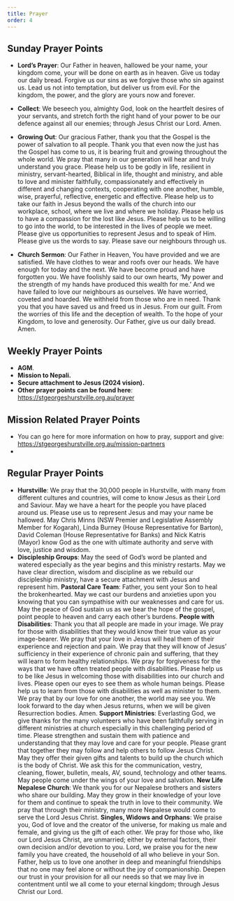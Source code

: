 ```yaml
---
title: Prayer
order: 4
---
```


## Sunday Prayer Points

- **Lord’s Prayer**: Our Father in heaven, hallowed be your name, your kingdom come, your will be done on earth as in heaven. Give us today our daily bread. Forgive us our sins as we forgive those who sin against us. Lead us not into temptation, but deliver us from evil. For the kingdom, the power, and the glory are yours now and forever.
  
- **Collect**: We beseech you, almighty God, look on the heartfelt desires of your servants, and stretch forth the right hand of your power to be our defence against all our enemies; through Jesus Christ our Lord. Amen.
  
- **Growing Out**:  Our gracious Father, thank you that the Gospel is the power of salvation to all people. Thank you that even now the just has the Gospel has come to us, it is bearing fruit and growing throughout the whole world. We pray that many in our generation will hear and truly understand you grace. Please help us to be godly in life, resilient in ministry, servant-hearted, Biblical in life, thought and ministry, and able to love and minister faithfully, compassionately and effectively in different and changing contexts, cooperating with one another, humble, wise, prayerful, reflective, energetic and effective. Please help us to take our faith in Jesus beyond the walls of the church into our workplace, school, where we live and where we holiday. Please help us to have a compassion for the lost like Jesus. Please help us to be willing to go into the world, to be interested in the lives of people we meet. Please give us opportunities to represent Jesus and to speak of Him. Please give us the words to say. Please save our neighbours through us.
  
- **Church Sermon**: Our Father in Heaven, You have provided and we are satisfied. We have clothes to wear and roofs over our heads. We have enough for today and the next. We have become proud and have forgotten you. We have foolishly said to our own hearts, ‘My power and the strength of my hands have produced this wealth for me.’ And we have failed to love our neighbours as ourselves. We have worried, coveted and hoarded. We withheld from those who are in need. Thank you that you have saved us and freed us in Jesus. From our guilt. From the worries of this life and the deception of wealth. To the hope of your Kingdom, to love and generosity. Our Father, give us our daily bread. Amen. 



## Weekly Prayer Points

- **AGM**. 
- **Mission to Nepali.**
- **Secure attachment to Jesus (2024 vision).**
- **Other prayer points can be found here**: https://stgeorgeshurstville.org.au/prayer

## Mission Related Prayer Points

- You can go here for more information on how to pray, support and give: https://stgeorgeshurstville.org.au/mission-partners
- 

## Regular Prayer Points
- **Hurstville**: We pray that the 30,000 people in Hurstville, with many from different cultures and countries, will come to know Jesus as their Lord and Saviour. May we have a heart for the people you have placed around us. Please use us to represent Jesus and may your name be hallowed. May Chris Minns (NSW Premier and Legislative Assembly Member for Kogarah), Linda Burney (House Representative for Barton), David Coleman (House Representative for Banks) and Nick Katris (Mayor) know God as the one with ultimate authority and serve with love, justice and wisdom. 
- **Discipleship Groups**: May the seed of God’s word be planted and watered especially as the year begins and this ministry restarts. May we have clear direction, wisdom and discipline as we rebuild our discipleship ministry, have a secure attachment with Jesus and represent him. 
**Pastoral Care Team**: Father, you sent your Son to heal the brokenhearted. May we cast our burdens and anxieties upon you knowing that you can sympathise with our weaknesses and care for us. May the peace of God sustain us as we bear the hope of the gospel, point people to heaven and carry each other’s burdens. 
**People with Disabilities**: Thank you that all people are made in your image. We pray for those with disabilities that they would know their true value as your image-bearer. We pray that your love in Jesus will heal them of their experience and rejection and pain. We pray that they will know of Jesus’ sufficiency in their experience of chronic pain and suffering, that they will learn to form healthy relationships. We pray for forgiveness for the ways that we have often treated people with disabilities. Please help us to be like Jesus in welcoming those with disabilities into our church and lives. Please open our eyes to see them as whole human beings. Please help us to learn from those with disabilities as well as minister to them. We pray that by our love for one another, the world may see you. We look forward to the day when Jesus returns, when we will be given Resurrection bodies. Amen.
**Support Ministries**: Everlasting God, we give thanks for the many volunteers who have been faithfully serving in different ministries at church especially in this challenging period of time. Please strengthen and sustain them with patience and understanding that they may love and care for your people. Please grant that together they may follow and help others to follow Jesus Christ. May they offer their given gifts and talents to build up the church which is the body of Christ. We ask this for the communication, vestry, cleaning, flower, bulletin, meals, AV, sound, technology and other teams. May people come under the wings of your love and salvation. 
**New Life Nepalese Church**: We thank you for our Nepalese brothers and sisters who share our building. May they grow in their knowledge of your love for them and continue to speak the truth in love to their community. We pray that through their ministry, many more Nepalese would come to serve the Lord Jesus Christ. 
**Singles, Widows and Orphans**: We praise you, God of love and the creator of the universe, for making us male and female, and giving us the gift of each other. We pray for those who, like our Lord Jesus Christ, are unmarried; either by external factors, their own decision and/or devotion to you. Lord, we praise you for the new family you have created, the household of all who believe in your Son. Father, help us to love one another in deep and meaningful friendships that no one may feel alone or without the joy of companionship. Deepen our trust in your provision for all our needs so that we may live in contentment until we all come to your eternal kingdom; through Jesus Christ our Lord.

